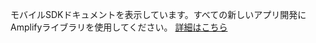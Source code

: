 <amplify-callout warning>

モバイルSDKドキュメントを表示しています。すべての新しいアプリ開発にAmplifyライブラリを使用してください。 [詳細はこちら](~/lib/lib.md)

<inline-fragment platform="ios" src="~/sdk/fragments/sdk-api-ref/ios.md"></inline-fragment>

</amplify-callout>
